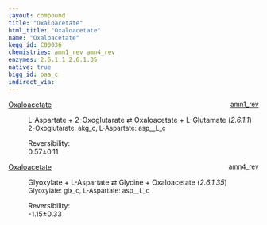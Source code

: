 ```yaml
---
layout: compound
title: "Oxaloacetate"
html_title: "Oxaloacetate"
name: "Oxaloacetate"
kegg_id: C00036
chemistries: amn1_rev amn4_rev
enzymes: 2.6.1.1 2.6.1.35
native: true
bigg_id: oaa_c
indirect_via:
---
```

<dl><dt class="rs-product"><a class="link-dark" data-bs-html="true" data-bs-title="KEGG: C00036" data-bs-toggle="tooltip" href="{{ site.url }}{{ site.baseurl }}/compounds/C00036">Oxaloacetate</a><span style="float: right; max-width: 40%"><a class="link-dark opacity-50" href="{{ site.url }}{{ site.baseurl }}/chemistries/amn1_rev" style="font-size: small; word-wrap: anywhere;">amn1_rev</a></span></dt><dd><p>L-Aspartate + 2-Oxoglutarate ⇄ Oxaloacetate + L-Glutamate (<i>2.6.1.1</i>)<br/><span style="font-size: small;"><span data-bs-html="true" data-bs-title="KEGG: C00026" data-bs-toggle="tooltip">2-Oxoglutarate</span>: akg_c, <span data-bs-html="true" data-bs-title="KEGG: C00049" data-bs-toggle="tooltip">L-Aspartate</span>: asp__L_c</span><br/><div class="reversibility_info">Reversibility: <div class="progress"><div aria-valuemax="100" aria-valuemin="0" aria-valuenow="0" class="progress-bar bg-success" role="progressbar" style="width: 0%"></div></div><span>0.57±0.11</span><div class="progress"><div aria-valuemax="10" aria-valuemin="0" aria-valuenow="0.5722607714840794" class="progress-bar bg-danger" role="progressbar" style="width: 5.72%"></div><div aria-valuemax="10" aria-valuemin="0" aria-valuenow="0.5722607714840794" class="progress-bar bg-warning" role="progressbar" style="width: 1.10%"></div></div></div></p><dl></dl></dd></dl><dl><dt class="rs-product"><a class="link-dark" data-bs-html="true" data-bs-title="KEGG: C00036" data-bs-toggle="tooltip" href="{{ site.url }}{{ site.baseurl }}/compounds/C00036">Oxaloacetate</a><span style="float: right; max-width: 40%"><a class="link-dark opacity-50" href="{{ site.url }}{{ site.baseurl }}/chemistries/amn4_rev" style="font-size: small; word-wrap: anywhere;">amn4_rev</a></span></dt><dd><p>Glyoxylate + L-Aspartate ⇄ Glycine + Oxaloacetate (<i>2.6.1.35</i>)<br/><span style="font-size: small;"><span data-bs-html="true" data-bs-title="KEGG: C00048" data-bs-toggle="tooltip">Glyoxylate</span>: glx_c, <span data-bs-html="true" data-bs-title="KEGG: C00049" data-bs-toggle="tooltip">L-Aspartate</span>: asp__L_c</span><br/><div class="reversibility_info">Reversibility: <div class="progress" style="flex-direction: row-reverse;"><div aria-valuemax="10" aria-valuemin="0" aria-valuenow="-1.152222690078675" class="progress-bar bg-success" role="progressbar" style="width: 11.52%"></div><div aria-valuemax="10" aria-valuemin="0" aria-valuenow="-1.152222690078675" class="progress-bar bg-warning" role="progressbar" style="width: 3.30%"></div></div><span>-1.15±0.33</span><div class="progress"><div aria-valuemax="10" aria-valuemin="0" aria-valuenow="-1.152222690078675" class="progress-bar bg-danger" role="progressbar" style="width: 0%"></div></div></div></p><dl></dl></dd></dl>